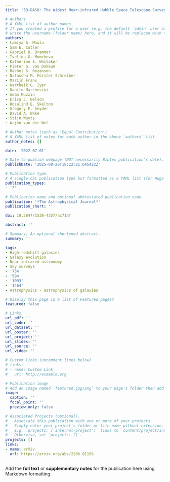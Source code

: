 ```yaml
---
title: '3D-DASH: The Widest Near-infrared Hubble Space Telescope Survey'

# Authors
# A YAML list of author names
# If you created a profile for a user (e.g. the default `admin` user at `content/authors/admin/`), 
# write the username (folder name) here, and it will be replaced with their full name and linked to their profile.
authors:
- Lamiya A. Mowla
- Sam E. Cutler
- Gabriel B. Brammer
- Ivelina G. Momcheva
- Katherine E. Whitaker
- Pieter G. van Dokkum
- Rachel S. Bezanson
- Natascha M. Förster Schreiber
- Marijn Franx
- Kartheik G. Iyer
- Danilo Marchesini
- Adam Muzzin
- Erica J. Nelson
- Rosalind E. Skelton
- Gregory F. Snyder
- David A. Wake
- Stijn Wuyts
- Arjen van der Wel

# Author notes (such as 'Equal Contribution')
# A YAML list of notes for each author in the above `authors` list
author_notes: []

date: '2022-07-01'

# Date to publish webpage (NOT necessarily Bibtex publication's date).
publishDate: '2025-08-26T18:22:21.645422Z'

# Publication type.
# A single CSL publication type but formatted as a YAML list (for Hugo requirements).
publication_types:
- '2'

# Publication name and optional abbreviated publication name.
publication: '*The Astrophysical Journal*'
publication_short: ''

doi: 10.3847/1538-4357/ac71af

abstract: ''

# Summary. An optional shortened abstract.
summary: ''

tags:
- High-redshift galaxies
- Galaxy evolution
- Near infrared astronomy
- Sky surveys
- '734'
- '594'
- '1093'
- '1464'
- Astrophysics - astrophysics of galaxies

# Display this page in a list of Featured pages?
featured: false

# Links
url_pdf: ''
url_code: ''
url_dataset: ''
url_poster: ''
url_project: ''
url_slides: ''
url_source: ''
url_video: ''

# Custom links (uncomment lines below)
# links:
# - name: Custom Link
#   url: http://example.org

# Publication image
# Add an image named `featured.jpg/png` to your page's folder then add a caption below.
image:
  caption: ''
  focal_point: ''
  preview_only: false

# Associated Projects (optional).
#   Associate this publication with one or more of your projects.
#   Simply enter your project's folder or file name without extension.
#   E.g. `projects: ['internal-project']` links to `content/project/internal-project/index.md`.
#   Otherwise, set `projects: []`.
projects: []
links:
- name: arXiv
  url: https://arxiv.org/abs/2206.01156
---
```


Add the **full text** or **supplementary notes** for the publication here using Markdown formatting.
